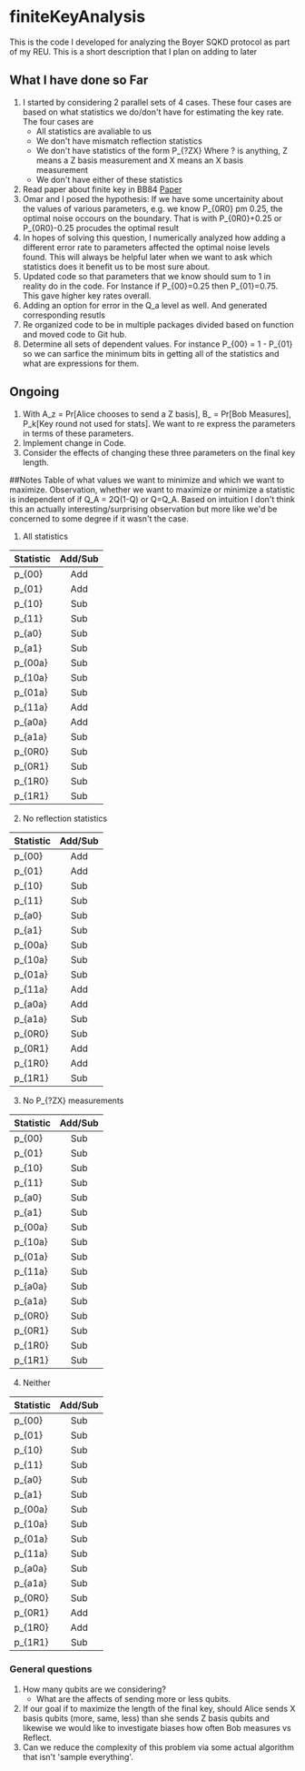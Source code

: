 # finiteKeyAnalysis
This is the code I developed for analyzing the Boyer SQKD protocol as part of my REU. This is a short description that I plan on adding to later

## What I have done so Far
1. I started by considering 2 parallel sets of 4 cases. These four cases are based on what statistics we do/don't have for estimating the key rate. The four cases are
	*  All statistics are avaliable to us
	*  We don't have mismatch reflection statistics
	*  We don't have statistics of the form P_{?ZX} Where ? is anything, Z means a Z basis measurement and X means an X basis measurement
	*  We don't have either of these statistics
2. Read paper about finite key in BB84 [Paper](https://journals.aps.org/prl/pdf/10.1103/PhysRevLett.100.200501)
3. Omar and I posed the hypothesis: If we have some uncertainity about the values of various parameters, e.g. we know P_{0R0} pm 0.25, the optimal noise occours on the boundary. That is with P_{0R0}+0.25 or P_{0R0}-0.25 procudes the optimal result
4. In hopes of solving this question, I numerically analyzed how adding a different error rate to parameters affected the optimal noise levels found. This will always be helpful later when we want to ask which statistics does it benefit us to be most sure about. 
5. Updated code so that parameters that we know should sum to 1 in reality do in the code. For Instance if P_{00}=0.25 then P_{01}=0.75. This gave higher key rates overall.
6. Adding an option for error in the Q_a level as well. And generated corresponding resutls
7. Re organized code to be in multiple packages divided based on function and moved code to Git hub.
8. Determine all sets of dependent values. For instance P_{00} = 1 - P_{01} so we can sarfice the minimum bits in getting all of the statistics and what are expressions for them.
## Ongoing
1. With A_z = Pr[Alice chooses to send a Z basis], B_ = Pr[Bob Measures], P_k[Key round not used for stats]. We want to re express the parameters in terms of these parameters. 
2. Implement change in Code.
3. Consider the effects of changing these three parameters on the final key length.

##Notes
Table of what values we want to minimize and which we want to maximize. Observation, whether we want to maximize or minimize a statistic is independent of if Q_A = 2Q(1-Q) or Q=Q_A. Based on intuition I don't think this an actually interesting/surprising observation but more like we'd be concerned to some degree if it wasn't the case.

1. All statistics

| Statistic     | Add/Sub       |
| ------------- |:-------------:|
| p_{00}        | Add |
| p_{01}        | Add |
| p_{10}        | Sub |
| p_{11}        | Sub |
| p_{a0}        | Sub |
| p_{a1}        | Sub |
| p_{00a}       | Sub |
| p_{10a}       | Sub |
| p_{01a}       | Sub |
| p_{11a}       | Add |
| p_{a0a}       | Add |
| p_{a1a}       | Sub |
| p_{0R0}       | Sub |
| p_{0R1}       | Sub |
| p_{1R0}       | Sub |
| p_{1R1}       | Sub |

2. No reflection statistics

| Statistic     | Add/Sub       |
| ------------- |:-------------:|
| p_{00}        | Add |
| p_{01}        | Add |
| p_{10}        | Sub |
| p_{11}        | Sub |
| p_{a0}        | Sub |
| p_{a1}        | Sub |
| p_{00a}       | Sub |
| p_{10a}       | Sub |
| p_{01a}       | Sub |
| p_{11a}       | Add |
| p_{a0a}       | Add |
| p_{a1a}       | Sub |
| p_{0R0}       | Sub |
| p_{0R1}       | Add |
| p_{1R0}       | Add |
| p_{1R1}       | Sub |

3. No P_{?ZX} measurements

| Statistic     | Add/Sub       |
| ------------- |:-------------:|
| p_{00}        | Sub |
| p_{01}        | Sub |
| p_{10}        | Sub |
| p_{11}        | Sub |
| p_{a0}        | Sub |
| p_{a1}        | Sub |
| p_{00a}       | Sub |
| p_{10a}       | Sub |
| p_{01a}       | Sub |
| p_{11a}       | Sub |
| p_{a0a}       | Sub |
| p_{a1a}       | Sub |
| p_{0R0}       | Sub |
| p_{0R1}       | Sub |
| p_{1R0}       | Sub |
| p_{1R1}       | Sub |

4. Neither

| Statistic     | Add/Sub       |
| ------------- |:-------------:|
| p_{00}        | Sub |
| p_{01}        | Sub |
| p_{10}        | Sub |
| p_{11}        | Sub |
| p_{a0}        | Sub |
| p_{a1}        | Sub |
| p_{00a}       | Sub |
| p_{10a}       | Sub |
| p_{01a}       | Sub |
| p_{11a}       | Sub |
| p_{a0a}       | Sub |
| p_{a1a}       | Sub |
| p_{0R0}       | Sub |
| p_{0R1}       | Add |
| p_{1R0}       | Add |
| p_{1R1}       | Sub |


### General questions
1. How many qubits are we considering?
	*  What are the affects of sending more or less qubits.
2. If our goal if to maximize the length of the final key, should Alice sends X basis qubits (more, same, less) than she sends Z basis qubits and likewise we would like to investigate biases how often Bob measures vs Reflect. 
3. Can we reduce the complexity of this problem via some actual algorithm that isn't 'sample everything'.
